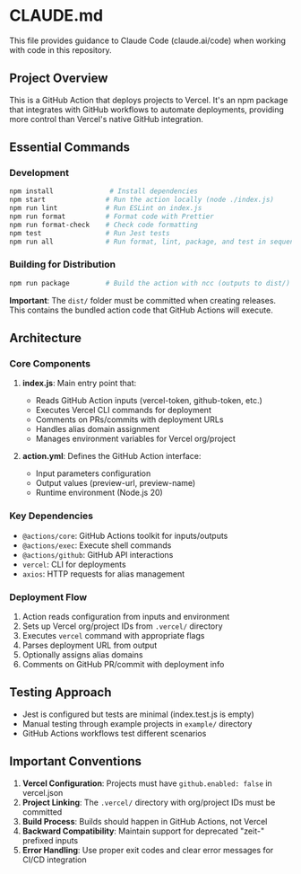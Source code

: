 # CLAUDE.md

This file provides guidance to Claude Code (claude.ai/code) when working with code in this repository.

## Project Overview

This is a GitHub Action that deploys projects to Vercel. It's an npm package that integrates with GitHub workflows to automate deployments, providing more control than Vercel's native GitHub integration.

## Essential Commands

### Development
```bash
npm install              # Install dependencies
npm start               # Run the action locally (node ./index.js)
npm run lint            # Run ESLint on index.js
npm run format          # Format code with Prettier
npm run format-check    # Check code formatting
npm test                # Run Jest tests
npm run all             # Run format, lint, package, and test in sequence
```

### Building for Distribution
```bash
npm run package         # Build the action with ncc (outputs to dist/)
```

**Important**: The `dist/` folder must be committed when creating releases. This contains the bundled action code that GitHub Actions will execute.

## Architecture

### Core Components

1. **index.js**: Main entry point that:
   - Reads GitHub Action inputs (vercel-token, github-token, etc.)
   - Executes Vercel CLI commands for deployment
   - Comments on PRs/commits with deployment URLs
   - Handles alias domain assignment
   - Manages environment variables for Vercel org/project

2. **action.yml**: Defines the GitHub Action interface:
   - Input parameters configuration
   - Output values (preview-url, preview-name)
   - Runtime environment (Node.js 20)

### Key Dependencies
- `@actions/core`: GitHub Actions toolkit for inputs/outputs
- `@actions/exec`: Execute shell commands
- `@actions/github`: GitHub API interactions
- `vercel`: CLI for deployments
- `axios`: HTTP requests for alias management

### Deployment Flow
1. Action reads configuration from inputs and environment
2. Sets up Vercel org/project IDs from `.vercel/` directory
3. Executes `vercel` command with appropriate flags
4. Parses deployment URL from output
5. Optionally assigns alias domains
6. Comments on GitHub PR/commit with deployment info

## Testing Approach

- Jest is configured but tests are minimal (index.test.js is empty)
- Manual testing through example projects in `example/` directory
- GitHub Actions workflows test different scenarios

## Important Conventions

1. **Vercel Configuration**: Projects must have `github.enabled: false` in vercel.json
2. **Project Linking**: The `.vercel/` directory with org/project IDs must be committed
3. **Build Process**: Builds should happen in GitHub Actions, not Vercel
4. **Backward Compatibility**: Maintain support for deprecated "zeit-" prefixed inputs
5. **Error Handling**: Use proper exit codes and clear error messages for CI/CD integration